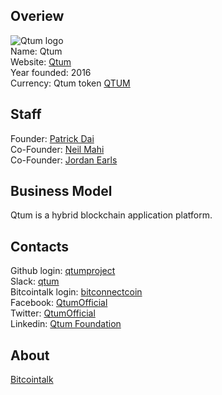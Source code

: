 ## Overiew
![Qtum logo](https://files.coinmarketcap.com/static/img/coins/32x32/qtum.png)  
Name: Qtum  
Website: [Qtum](https://qtum.org/)  
Year founded: 2016  
Currency: Qtum token [QTUM](https://coinmarketcap.com/currencies/bitconnect/)  
## Staff  
Founder: [Patrick Dai](/people/patrick_dai.md)  
Co-Founder: [Neil Mahi](/people/neil_mahi.md)  
Co-Founder: [Jordan Earls](/people/jordan_earls.md)  
## Business Model  
Qtum is a hybrid blockchain application platform.  
## Contacts  
Github login: [qtumproject](https://github.com/qtumproject)  
Slack: [qtum](https://qtumslack.herokuapp.com/)  
Bitcointalk login: [bitconnectcoin](https://bitcointalk.org/index.php?action=profile;u=886616)  
Facebook: [QtumOfficial](http://facebook.com/QtumOfficial)  
Twitter: [QtumOfficial](https://twitter.com/QtumOfficial)  
Linkedin: [Qtum Foundation](https://www.linkedin.com/company-beta/11049180/)  
## About  
[Bitcointalk](https://bitcointalk.org/index.php?topic=1720632.0)  
